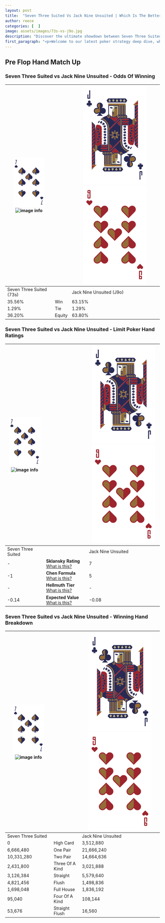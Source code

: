 ```yaml
---
layout: post
title:  "Seven Three Suited Vs Jack Nine Unsuited | Which Is The Better Hand In Poker? A Complete Guide"
author: reece
categories: [  ]
image: assets/images/73s-vs-j9o.jpg
description: "Discover the ultimate showdown between Seven Three Suited and Jack Nine Unsuited in poker! Uncover the odds, strategies, and scenarios where one hand triumphs over the other. Get ready to up your poker game with this thrilling analysis."
first_paragraph: "<p>Welcome to our latest poker strategy deep dive, where we're pitting two distinct hands against each other in a high-stakes showdown: Seven Three Suited vs Jack Nine Unsuited.</p><p>In the dynamic world of poker, every decision counts, and knowing which hand holds the upper hand is key to your success at the table.</p><p>In this article, we'll dissect these two hands, explore the scenarios where one dominates the other, and equip you with the knowledge to make strategic choices that can tip the odds in your favor.</p><p>Get ready to unravel the intriguing dynamics of these poker hands and elevate your game to new heights.</p>"
---
```




[comment]: # (sp0)

## Pre Flop Hand Match Up

<div class="table hand-ratings" markdown="1"> 



### Seven Three Suited vs Jack Nine Unsuited - Odds Of Winning


    
| ![image info](assets/images/hand1/7.png) ![image info](assets/images/hand1/3s.png) |  | ![image info](assets/images/hand2/J.png) ![image info](assets/images/hand2/9o.png) |
| -------- | -------- | -------- |
| Seven Three Suited (73s) |  | Jack Nine Unsuited (J9o) |
| 35.56% | Win | 63.15% |
| 1.29% | Tie | 1.29% |
| 36.20% | Equity | 63.80% |




[comment]: # (sp1)



### Seven Three Suited vs Jack Nine Unsuited - Limit Poker Hand Ratings


    
| ![image info](assets/images/hand1/7.png) ![image info](assets/images/hand1/3s.png) |  | ![image info](assets/images/hand2/J.png) ![image info](assets/images/hand2/9o.png) |
| -------- | -------- | -------- |
| Seven Three Suited |  | Jack Nine Unsuited |
| - | **Sklansky Rating** [What is this?](/sklansky-rating-explained) | 7 |
| -1 | **Chen Formula** [What is this?](/chen-formula-explained) | 5 |
| - | **Hellmuth Tier** [What is this?](/Hellmuth-tier-explained) | - |
| -0.14 | **Expected Value** [What is this?](/expected-value-explained) | -0.08 |




[comment]: # (sp2)



### Seven Three Suited vs Jack Nine Unsuited - Winning Hand Breakdown


    
| ![image info](assets/images/hand1/7.png) ![image info](assets/images/hand1/3s.png) |  | ![image info](assets/images/hand2/J.png) ![image info](assets/images/hand2/9o.png) |
| -------- | -------- | -------- |
| Seven Three Suited |  | Jack Nine Unsuited |
| 0 | High Card | 3,512,880 |
| 6,666,480 | One Pair | 21,666,240 |
| 10,331,280 | Two Pair | 14,664,636 |
| 2,431,800 | Three Of A Kind | 3,021,888 |
| 3,126,384 | Straight | 5,579,640 |
| 4,821,456 | Flush | 1,498,836 |
| 1,698,048 | Full House | 1,836,192 |
| 95,040 | Four Of A Kind | 108,144 |
| 53,676 | Straight Flush | 16,560 |




[comment]: # (sp3)



</div>

[comment]: # (sp4)



[comment]: # (sp5)

